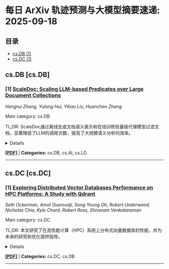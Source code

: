 # 每日 ArXiv 轨迹预测与大模型摘要速递: 2025-09-18

## 目录

- [cs.DB (1)](#cs-db)
- [cs.DC (1)](#cs-dc)

## cs.DB [cs.DB]
### [1] [ScaleDoc: Scaling LLM-based Predicates over Large Document Collections](https://arxiv.org/abs/2509.12610)
*Hengrui Zhang, Yulong Hui, Yihao Liu, Huanchen Zhang*

Main category: cs.DB

TL;DR: ScaleDoc通过离线生成文档语义表示和在线训练轻量级代理模型过滤文档，显著降低了LLM的调用次数，提高了大规模语义分析的效率。


<details>
  <summary>Details</summary>
Motivation: 现代工作负载越来越多地涉及非结构化文档，这需要超越传统基于值的谓词的语义理解。大型语言模型 (LLM) 虽然展示了强大的零样本能力，但其高昂的推理成本导致了不可接受的开销。

Method: ScaleDoc将谓词执行解耦为离线表示阶段和优化的在线过滤阶段。离线阶段利用LLM为每个文档生成语义表示。在线阶段，针对每个查询，它在这些表示上训练一个轻量级代理模型来过滤掉大多数文档，仅将模糊的案例转发给LLM进行最终决策。此外，ScaleDoc提出了两个核心创新：(1) 基于对比学习的框架，训练代理模型以生成可靠的谓词决策分数；(2) 自适应级联机制，确定有效的过滤策略，同时满足特定的准确性目标。

Result: 在三个数据集上的评估表明，ScaleDoc实现了超过2倍的端到端加速，并将昂贵的LLM调用减少了高达85%，从而使大规模语义分析变得实用且高效。

Conclusion: ScaleDoc通过离线表示和在线过滤，有效降低了LLM的调用次数，提高了大规模语义分析的效率，使其更具实用性。

Abstract: 谓词是数据分析系统中的基础组件。然而，现代工作负载越来越多地涉及非结构化文档，这需要超越传统基于值的谓词的语义理解。鉴于海量文档和临时查询，虽然大型语言模型 (LLM) 展示了强大的零样本能力，但其高昂的推理成本导致了不可接受的开销。因此，我们引入了 ScaleDoc，这是一个新颖的系统，它通过将谓词执行解耦为离线表示阶段和优化的在线过滤阶段来解决这个问题。在离线阶段，ScaleDoc 利用 LLM 为每个文档生成语义表示。在线阶段，针对每个查询，它在这些表示上训练一个轻量级代理模型来过滤掉大多数文档，仅将模糊的案例转发给 LLM 进行最终决策。此外，ScaleDoc 提出了两个核心创新，以实现显著的效率：(1) 基于对比学习的框架，训练代理模型以生成可靠的谓词决策分数；(2) 自适应级联机制，确定有效的过滤策略，同时满足特定的准确性目标。我们在三个数据集上的评估表明，ScaleDoc 实现了超过 2 倍的端到端加速，并将昂贵的 LLM 调用减少了高达 85%，从而使大规模语义分析变得实用且高效。

</details>

[**[PDF]**](https://arxiv.org/pdf/2509.12610) | **Categories:** cs.DB, cs.AI, cs.LG

---


## cs.DC [cs.DC]
### [1] [Exploring Distributed Vector Databases Performance on HPC Platforms: A Study with Qdrant](https://arxiv.org/abs/2509.12384)
*Seth Ockerman, Amal Gueroudji, Song Young Oh, Robert Underwood, Nicholas Chia, Kyle Chard, Robert Ross, Shivaram Venkataraman*

Main category: cs.DC

TL;DR: 本文研究了在高性能计算（HPC）系统上分布式向量数据库的性能，并为未来的研究和优化提供指导。


<details>
  <summary>Details</summary>
Motivation: 向量数据库在现代人工智能工作流程中发挥着核心作用，但对于驱动大规模科学的高性能计算（HPC）系统中向量数据库的性能特征知之甚少。

Method: 本文在Argonne Leadership Computing Facility的Polaris超级计算机上，构建了一个来自BV-BRC的真实生物文本工作负载，并使用Qwen3-Embedding-4B从peS2o语料库生成嵌入，选择Qdrant来评估插入、索引构建和查询延迟，最多使用32个worker。

Result: 本文对分布式向量数据库在HPC平台上的性能进行了初步的表征，总结了实践经验。

Conclusion: 本文旨在通过表征向量数据库在HPC平台上的性能，为未来的研究和优化提供指导。

Abstract: 向量数据库已经迅速普及，可以在文本、图像和视频等数据上实现高效的相似性搜索。它们现在在现代人工智能工作流程中发挥着核心作用，通过检索增强生成，帮助大型语言模型将模型输出建立在外部文献的基础上。尽管它们很重要，但对于驱动大规模科学的高性能计算（HPC）系统中向量数据库的性能特征知之甚少。这项工作对Argonne Leadership Computing Facility的Polaris超级计算机上分布式向量数据库的性能进行了实证研究。我们构建了一个来自BV-BRC的真实生物文本工作负载，并使用Qwen3-Embedding-4B从peS2o语料库生成嵌入。我们选择Qdrant来评估插入、索引构建和查询延迟，最多使用32个worker。根据我们经验中的实际教训，这项工作朝着表征HPC平台上向量数据库的性能迈出了第一步，以指导未来的研究和优化。

</details>

[**[PDF]**](https://arxiv.org/pdf/2509.12384) | **Categories:** cs.DC, cs.DB

---
